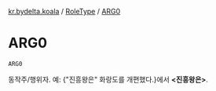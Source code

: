 [kr.bydelta.koala](../index.md) / [RoleType](index.md) / [ARG0](./-a-r-g0.md)

# ARG0

`ARG0`

동작주/행위자. 예: {"진흥왕은" 화랑도를 개편했다.}에서 **&lt;진흥왕은&gt;**.

